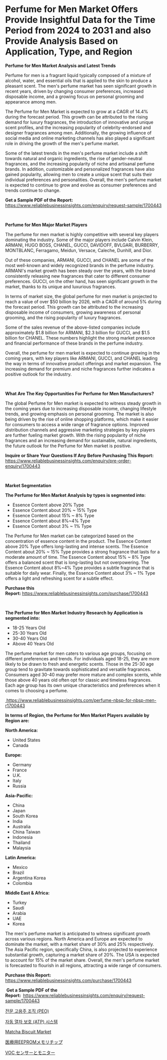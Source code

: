 <p><h1>Perfume for Men Market Offers Provide Insightful Data for the Time Period from 2024 to 2031 and also Provide Analysis Based on Application, Type, and Region</h1></p><p><strong>Perfume for Men Market Analysis and Latest Trends</strong></p>
<p><p>Perfume for men is a fragrant liquid typically composed of a mixture of alcohol, water, and essential oils that is applied to the skin to produce a pleasant scent. The men's perfume market has seen significant growth in recent years, driven by changing consumer preferences, increased disposable income, and a growing focus on personal grooming and appearance among men.</p><p>The Perfume for Men Market is expected to grow at a CAGR of 14.4% during the forecast period. This growth can be attributed to the rising demand for luxury fragrances, the introduction of innovative and unique scent profiles, and the increasing popularity of celebrity-endorsed and designer fragrances among men. Additionally, the growing influence of social media and online marketing channels has also played a significant role in driving the growth of the men's perfume market.</p><p>Some of the latest trends in the men's perfume market include a shift towards natural and organic ingredients, the rise of gender-neutral fragrances, and the increasing popularity of niche and artisanal perfume brands. In addition, customizable and personalized fragrances have also gained popularity, allowing men to create a unique scent that suits their individual preferences and personalities. Overall, the men's perfume market is expected to continue to grow and evolve as consumer preferences and trends continue to change.</p></p>
<p><strong>Get a Sample PDF of the Report:&nbsp;</strong> <a href="https://www.reliablebusinessinsights.com/enquiry/request-sample/1700443">https://www.reliablebusinessinsights.com/enquiry/request-sample/1700443</a></p>
<p>&nbsp;</p>
<p><strong>Perfume for Men Major Market Players</strong></p>
<p><p>The perfume for men market is highly competitive with several key players dominating the industry. Some of the major players include Calvin Klein, ARMANI, HUGO BOSS, CHANEL, GUCCI, DAVIDOFF, BVLGARI, BURBERRY, MONTBLANC, Ferragamo, Meidun, Versace, Caleche, Dunhill, and Dior. </p><p>Out of these companies, ARMANI, GUCCI, and CHANEL are some of the most well-known and widely recognized brands in the perfume industry. ARMANI's market growth has been steady over the years, with the brand consistently releasing new fragrances that cater to different consumer preferences. GUCCI, on the other hand, has seen significant growth in the market, thanks to its unique and luxurious fragrances.</p><p>In terms of market size, the global perfume for men market is projected to reach a value of over $50 billion by 2026, with a CAGR of around 5% during the forecast period. This growth can be attributed to the increasing disposable income of consumers, growing awareness of personal grooming, and the rising popularity of luxury fragrances.</p><p>Some of the sales revenue of the above-listed companies include approximately $1.8 billion for ARMANI, $2.3 billion for GUCCI, and $1.5 billion for CHANEL. These numbers highlight the strong market presence and financial performance of these brands in the perfume industry.</p><p>Overall, the perfume for men market is expected to continue growing in the coming years, with key players like ARMANI, GUCCI, and CHANEL leading the way in terms of innovative product offerings and market expansion. The increasing demand for premium and niche fragrances further indicates a positive outlook for the industry.</p></p>
<p>&nbsp;</p>
<p><strong>What Are The Key Opportunities For Perfume for Men Manufacturers?</strong></p>
<p><p>The global Perfume for Men market is expected to witness steady growth in the coming years due to increasing disposable income, changing lifestyle trends, and growing emphasis on personal grooming. The market is also being driven by the rise of online shopping platforms, which make it easier for consumers to access a wide range of fragrance options. Improved distribution channels and aggressive marketing strategies by key players are further fueling market growth. With the rising popularity of niche fragrances and an increasing demand for sustainable, natural ingredients, the future outlook for the Perfume for Men market is positive.</p></p>
<p><strong>Inquire or Share Your Questions If Any Before Purchasing This Report:</strong> <a href="https://www.reliablebusinessinsights.com/enquiry/pre-order-enquiry/1700443">https://www.reliablebusinessinsights.com/enquiry/pre-order-enquiry/1700443</a></p>
<p>&nbsp;</p>
<p><strong>Market Segmentation</strong></p>
<p><strong>The Perfume for Men Market Analysis by types is segmented into:</strong></p>
<p><ul><li>Essence Content above 20% Type</li><li>Essence Content about 20% ~ 15% Type</li><li>Essence Content about 15% ~ 8% Type</li><li>Essence Content about 8%~4% Type</li><li>Essence Content about 3% ~ 1% Type</li></ul></p>
<p><p>The Perfume for Men market can be categorized based on the concentration of essence content in the product. The Essence Content above 20% Type offers long-lasting and intense scents. The Essence Content about 20% ~ 15% Type provides a strong fragrance that lasts for a moderate amount of time. The Essence Content about 15% ~ 8% Type offers a balanced scent that is long-lasting but not overpowering. The Essence Content about 8%~4% Type provides a subtle fragrance that is suitable for daily wear. Finally, the Essence Content about 3% ~ 1% Type offers a light and refreshing scent for a subtle effect.</p></p>
<p><strong>Purchase this Report:&nbsp;</strong><a href="https://www.reliablebusinessinsights.com/purchase/1700443">https://www.reliablebusinessinsights.com/purchase/1700443</a></p>
<p>&nbsp;</p>
<p><strong>The Perfume for Men Market Industry Research by Application is segmented into:</strong></p>
<p><ul><li>18-25 Years Old</li><li>25-30 Years Old</li><li>30-40 Years Old</li><li>Above 40 Years Old</li></ul></p>
<p><p>The perfume market for men caters to various age groups, focusing on different preferences and trends. For individuals aged 18-25, they are more likely to be drawn to fresh and energetic scents. Those in the 25-30 age group tend to gravitate towards sophisticated and versatile fragrances. Consumers aged 30-40 may prefer more mature and complex scents, while those above 40 years old often opt for classic and timeless fragrances. Each age group has its own unique characteristics and preferences when it comes to choosing a perfume.</p></p>
<p><a href="https://www.reliablebusinessinsights.com/perfume-nbsp-for-nbsp-men-r1700443">&nbsp;https://www.reliablebusinessinsights.com/perfume-nbsp-for-nbsp-men-r1700443</a></p>
<p><strong>In terms of Region, the Perfume for Men Market Players available by Region are:</strong></p>
<p>
    <p> <strong> North America: </strong>
        <ul>
            <li>United States</li>
            <li>Canada</li>
        </ul>
        </p> 
    <p> <strong> Europe: </strong>
        <ul>
            <li>Germany</li>
            <li>France</li>
            <li>U.K.</li>
            <li>Italy</li>
            <li>Russia</li>
        </ul>
        </p> 
    <p> <strong> Asia-Pacific: </strong>
        <ul>
            <li>China</li>
            <li>Japan</li>
            <li>South Korea</li>
            <li>India</li>
            <li>Australia</li>
            <li>China Taiwan</li>
            <li>Indonesia</li>
            <li>Thailand</li>
            <li>Malaysia</li>
        </ul>
        </p> 
    <p> <strong> Latin America: </strong>
        <ul>
            <li>Mexico</li>
            <li>Brazil</li>
            <li>Argentina Korea</li>
            <li>Colombia</li>
        </ul>
        </p> 
    <p> <strong> Middle East & Africa: </strong>
        <ul>
            <li>Turkey</li>
            <li>Saudi</li>
            <li>Arabia</li>
            <li>UAE</li>
            <li>Korea</li>
        </ul>
    </p>
    </p>
<p><p>The men's perfume market is anticipated to witness significant growth across various regions. North America and Europe are expected to dominate the market, with a market share of 30% and 25% respectively. The Asia Pacific region, specifically China, is also projected to experience substantial growth, capturing a market share of 20%. The USA is expected to account for 15% of the market share. Overall, the men's perfume market is forecasted to flourish in all regions, attracting a wide range of consumers.</p></p>
<p><strong>Purchase this Report: </strong><a href="https://www.reliablebusinessinsights.com/purchase/1700443">https://www.reliablebusinessinsights.com/purchase/1700443</a></p>
<p>&nbsp;<strong>Get a Sample PDF of the Report:&nbsp;&nbsp;</strong><a href="https://www.reliablebusinessinsights.com/enquiry/request-sample/1700443">https://www.reliablebusinessinsights.com/enquiry/request-sample/1700443</a></p>
<p><strong></strong></p>
<p><p><a href="https://github.com/ahmadrevanz10/Market-Research-Report-List-1/blob/main/6494089109277.md">전문 고용주 조직 (PEO)</a></p><p><a href="https://medium.com/@ishacian.georges/quot-2024%EB%85%84%EB%B6%80%ED%84%B0-2031%EB%85%84%EA%B9%8C%EC%A7%80-%EC%98%88%EC%B8%A1%EB%90%98%EB%8A%94-%EC%9E%90%EB%8F%99-%EC%97%B4%EC%B0%A8-%EB%B3%B4%ED%98%B8-atp-%EC%8B%9C%EC%8A%A4%ED%85%9C-%EC%8B%9C%EC%9E%A5-%EB%8F%99%ED%96%A5-%EB%B0%8F-%EC%8B%9C%EC%9E%A5-%EB%B6%84%EC%84%9D-quot-b80a1369cea1">자동 열차 보호 (ATP) 시스템</a></p><p><a href="https://issuu.com/reportprime-2/docs/matcha-biscuit-market-size-2030.pptx">Matcha Biscuit Market</a></p><p><a href="https://github.com/DeonBoer2023/Market-Research-Report-List-1/blob/main/1102697123145.md">医療用EEPROMメモリチップ</a></p><p><a href="https://github.com/LeoraEber/Market-Research-Report-List-1/blob/main/9663973123930.md">VOC センサーとモニター</a></p></p>